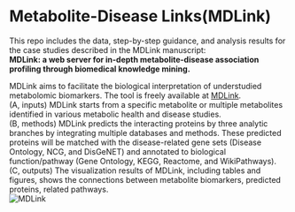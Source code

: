 # Metabolite-Disease Links(MDLink)

This repo includes the data, step-by-step guidance, and analysis results for the case studies described in the MDLink manuscript:  
 **MDLink: a web server for in-depth metabolite-disease association profiling through biomedical knowledge mining.**
  
MDLink aims to facilitate the biological interpretation of understudied metabolomic biomarkers. The tool is freely available at [MDLink](http://47.104.207.48/).  
(A, inputs) MDLink starts from a specific metabolite or multiple metabolites identified in various metabolic health and disease studies.  
(B, methods) MDLink predicts the interacting proteins by three analytic branches by integrating multiple databases and methods. These predicted proteins will be matched with the disease-related gene sets (Disease Ontology, NCG, and DisGeNET) and annotated to biological function/pathway (Gene Ontology, KEGG, Reactome, and WikiPathways).  
(C, outputs) The visualization results of MDLink, including tables and figures, shows the connections between metabolite biomarkers, predicted proteins, related pathways.  
![MDLink](MDLink_workflow.tif)  

